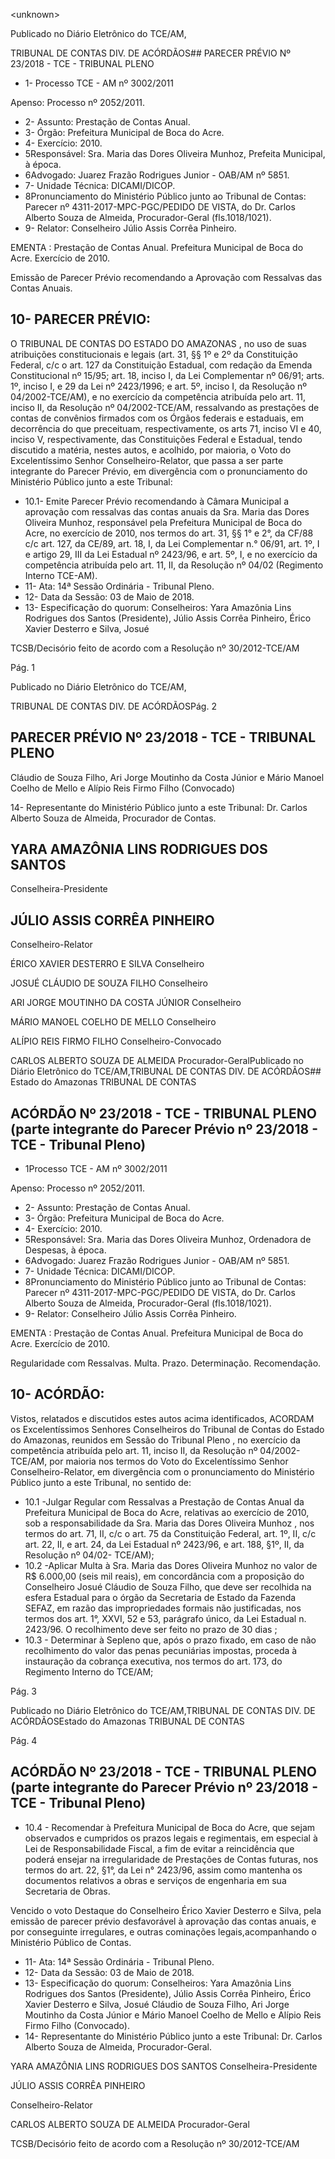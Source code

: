 &lt;unknown&gt;

Publicado  no  Diário Eletrônico do TCE/AM,

TRIBUNAL DE CONTAS DIV. DE  ACÓRDÃOS## PARECER PRÉVIO Nº 23/2018 - TCE - TRIBUNAL PLENO

- 1- Processo TCE - AM nº 3002/2011

Apenso: Processo nº 2052/2011.

- 2- Assunto: Prestação de Contas Anual.
- 3- Órgão: Prefeitura Municipal de Boca do Acre.
- 4- Exercício: 2010.
- 5Responsável: Sra. Maria das Dores Oliveira Munhoz, Prefeita Municipal, à época.
- 6Advogado: Juarez Frazão Rodrigues Junior - OAB/AM nº 5851.
- 7- Unidade Técnica: DICAMI/DICOP.
- 8Pronunciamento do Ministério Público junto ao Tribunal de Contas: Parecer nº 4311-2017-MPC-PGC/PEDIDO DE VISTA, do Dr. Carlos Alberto Souza de  Almeida, Procurador-Geral (fls.1018/1021).
- 9- Relator: Conselheiro Júlio Assis Corrêa Pinheiro.

EMENTA : Prestação  de  Contas  Anual.  Prefeitura Municipal de Boca do Acre. Exercício de 2010.

Emissão de Parecer Prévio recomendando a Aprovação com Ressalvas das Contas Anuais.

## 10-  PARECER PRÉVIO:

O TRIBUNAL DE CONTAS DO ESTADO DO AMAZONAS ,  no  uso  de  suas atribuições constitucionais e legais (art. 31, §§ 1º e 2º da Constituição Federal, c/c o art. 127 da Constituição Estadual, com  redação da Emenda Constitucional nº 15/95; art. 18, inciso I, da Lei Complementar nº 06/91; arts. 1º, inciso I, e 29 da Lei nº 2423/1996; e art. 5º, inciso I, da Resolução nº 04/2002-TCE/AM), e no exercício da competência atribuída pelo art. 11, inciso II,  da Resolução nº 04/2002-TCE/AM, ressalvando as prestações de contas de convênios firmados com os Órgãos federais e estaduais, em decorrência do que preceituam, respectivamente, os arts 71, inciso VI  e 40, inciso V, respectivamente, das Constituições Federal e Estadual, tendo discutido a matéria, nestes autos, e acolhido, por  maioria, o  Voto  do  Excelentíssimo  Senhor  Conselheiro-Relator,  que  passa  a  ser parte integrante do Parecer Prévio, em divergência com o pronunciamento do Ministério Público junto a este Tribunal:

- 10.1- Emite Parecer Prévio recomendando à Câmara Municipal a aprovação com  ressalvas  das  contas  anuais da  Sra.  Maria  das  Dores Oliveira Munhoz,  responsável  pela  Prefeitura  Municipal  de  Boca  do  Acre,  no exercício de 2010, nos termos do art. 31, §§ 1° e 2°, da CF/88 c/c art. 127,  da  CE/89,  art.  18,  I,  da  Lei  Complementar  n.°  06/91,  art.  1º,  I  e artigo 29,  III  da  Lei  Estadual nº  2423/96,  e art. 5º,  I, e  no exercício da competência atribuída pelo art. 11, II, da Resolução nº 04/02 (Regimento Interno TCE-AM).
- 11-  Ata: 14ª Sessão Ordinária - Tribunal Pleno.
- 12-  Data da Sessão: 03 de Maio de 2018.
- 13-  Especificação  do  quorum: Conselheiros: Yara  Amazônia  Lins  Rodrigues  dos Santos (Presidente), Júlio Assis Corrêa Pinheiro, Érico Xavier Desterro e Silva, Josué

TCSB/Decisório feito de acordo com a Resolução nº 30/2012-TCE/AM

Pág. 1

Publicado  no  Diário Eletrônico do TCE/AM,

TRIBUNAL DE CONTAS DIV. DE  ACÓRDÃOSPág. 2

## PARECER PRÉVIO Nº 23/2018 - TCE - TRIBUNAL PLENO

Cláudio de Souza Filho, Ari Jorge Moutinho da Costa Júnior e Mário Manoel Coelho de Mello e Alípio Reis Firmo Filho (Convocado)

14-  Representante  do  Ministério  Público  junto  a  este Tribunal: Dr.  Carlos  Alberto Souza de Almeida, Procurador de Contas.

## YARA AMAZÔNIA LINS RODRIGUES DOS SANTOS

Conselheira-Presidente

## JÚLIO ASSIS CORRÊA PINHEIRO

Conselheiro-Relator

ÉRICO XAVIER DESTERRO E SILVA Conselheiro

JOSUÉ CLÁUDIO DE SOUZA FILHO Conselheiro

ARI JORGE MOUTINHO DA COSTA JÚNIOR Conselheiro

MÁRIO MANOEL COELHO DE MELLO Conselheiro

ALÍPIO REIS FIRMO FILHO Conselheiro-Convocado

CARLOS ALBERTO SOUZA DE ALMEIDA Procurador-GeralPublicado  no  Diário Eletrônico do TCE/AM,TRIBUNAL DE CONTAS DIV. DE  ACÓRDÃOS## Estado do Amazonas TRIBUNAL DE CONTAS

## ACÓRDÃO Nº 23/2018 - TCE - TRIBUNAL PLENO (parte integrante do Parecer Prévio nº 23/2018 - TCE - Tribunal Pleno)

- 1Processo TCE - AM nº 3002/2011

Apenso: Processo nº 2052/2011.

- 2- Assunto: Prestação de Contas Anual.
- 3- Órgão: Prefeitura Municipal de Boca do Acre.
- 4- Exercício: 2010.
- 5Responsável: Sra.  Maria  das  Dores Oliveira  Munhoz,  Ordenadora  de  Despesas,  à época.
- 6Advogado: Juarez Frazão Rodrigues Junior - OAB/AM nº 5851.
- 7- Unidade Técnica: DICAMI/DICOP.
- 8Pronunciamento do Ministério Público junto ao Tribunal de Contas: Parecer nº 4311-2017-MPC-PGC/PEDIDO DE VISTA, do Dr. Carlos Alberto Souza de  Almeida, Procurador-Geral (fls.1018/1021).
- 9- Relator: Conselheiro Júlio Assis Corrêa Pinheiro.

EMENTA : Prestação  de  Contas  Anual.  Prefeitura Municipal de Boca do Acre. Exercício de 2010.

Regularidade com Ressalvas. Multa. Prazo. Determinação. Recomendação.

## 10- ACÓRDÃO:

Vistos, relatados e discutidos estes autos acima identificados, ACORDAM os Excelentíssimos Senhores Conselheiros do Tribunal de Contas do Estado do Amazonas, reunidos em Sessão do Tribunal Pleno , no exercício da competência atribuída pelo art. 11,  inciso  II,    da  Resolução  nº  04/2002-TCE/AM, por  maioria nos  termos  do  Voto  do Excelentíssimo Senhor Conselheiro-Relator, em divergência com o pronunciamento do Ministério Público junto a este Tribunal, no sentido de:

- 10.1 -Julgar  Regular  com  Ressalvas a  Prestação  de  Contas  Anual  da Prefeitura  Municipal  de  Boca  do  Acre,  relativas  ao  exercício  de  2010, sob a responsabilidade da Sra. Maria das Dores Oliveira Munhoz , nos termos do art. 71, II, c/c o art. 75 da Constituição Federal, art. 1º, II, c/c art.  22,  II,  e  art.  24,  da  Lei  Estadual  nº  2423/96,  e  art.  188,  §1º,  II,  da Resolução nº 04/02- TCE/AM);
- 10.2 -Aplicar Multa à Sra. Maria das Dores Oliveira Munhoz no  valor  de R$ 6.000,00 (seis mil reais), em concordância com a proposição do Conselheiro Josué Cláudio de Souza Filho, que deve ser recolhida na esfera Estadual para o órgão da Secretaria de Estado da Fazenda SEFAZ,  em  razão  das  impropriedades  formais  não  justificadas,  nos termos dos art. 1°, XXVI, 52 e 53, parágrafo único, da Lei Estadual n. 2423/96. O recolhimento deve ser feito no prazo de 30 dias ;
- 10.3  -  Determinar à  Sepleno  que,  após  o  prazo  fixado,  em  caso  de  não recolhimento  do  valor  das  penas  pecuniárias  impostas,  proceda  à instauração da cobrança  executiva, nos  termos  do  art. 173, do Regimento Interno do TCE/AM;

Pág. 3

Publicado  no  Diário Eletrônico do TCE/AM,TRIBUNAL DE CONTAS DIV. DE  ACÓRDÃOSEstado do Amazonas TRIBUNAL DE CONTAS

Pág. 4

## ACÓRDÃO Nº 23/2018 - TCE - TRIBUNAL PLENO (parte integrante do Parecer Prévio nº 23/2018 - TCE - Tribunal Pleno)

- 10.4  -  Recomendar à  Prefeitura  Municipal  de  Boca  do  Acre,  que  sejam observados e cumpridos os prazos legais e regimentais, em especial à Lei  de  Responsabilidade  Fiscal,  a  fim  de  evitar  a  reincidência  que poderá ensejar na irregularidade de Prestações de Contas futuras, nos termos do art. 22, §1°,  da Lei n° 2423/96, assim como mantenha os documentos  relativos  a  obras  e  serviços  de  engenharia  em  sua Secretaria de Obras.

Vencido o voto Destaque do Conselheiro Érico Xavier Desterro e Silva, pela emissão de parecer prévio desfavorável à aprovação das  contas anuais, e por conseguinte irregulares, e outras cominações legais,acompanhando o Ministério Público de Contas.

- 11- Ata: 14ª Sessão Ordinária - Tribunal Pleno.
- 12- Data da Sessão: 03 de Maio de 2018.
- 13- Especificação do quorum: Conselheiros: Yara Amazônia Lins Rodrigues dos Santos (Presidente), Júlio Assis Corrêa Pinheiro, Érico Xavier Desterro e Silva, Josué Cláudio de Souza Filho, Ari Jorge Moutinho da Costa Júnior e Mário Manoel Coelho de Mello e Alípio Reis Firmo Filho (Convocado).
- 14- Representante  do  Ministério  Público  junto  a  este  Tribunal: Dr. Carlos  Alberto Souza de Almeida, Procurador-Geral.

YARA AMAZÔNIA LINS RODRIGUES DOS SANTOS Conselheira-Presidente

JÚLIO ASSIS CORRÊA PINHEIRO

Conselheiro-Relator

CARLOS ALBERTO SOUZA DE ALMEIDA Procurador-Geral

TCSB/Decisório feito de acordo com a Resolução nº 30/2012-TCE/AM